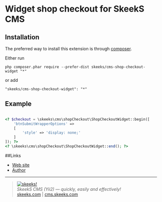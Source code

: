 Widget shop checkout for SkeekS CMS
===================================

Installation
------------

The preferred way to install this extension is through [composer](http://getcomposer.org/download/).

Either run

```
php composer.phar require --prefer-dist skeeks/cms-shop-checkout-widget "*"
```

or add

```
"skeeks/cms-shop-checkout-widget": "*"
```

Example
----------

```php

<? $checkout = \skeeks\cms\shopCheckout\ShopCheckoutWidget::begin([
    'btnSubmitWrapperOptions' =>
    [
        'style' => 'display: none;'
    ]
]); ?>
<? \skeeks\cms\shopCheckout\ShopCheckoutWidget::end(); ?>

```


##Links
* [Web site](https://cms.skeeks.com)
* [Author](https://skeeks.com)

___

> [![skeeks!](https://gravatar.com/userimage/74431132/13d04d83218593564422770b616e5622.jpg)](https://skeeks.com)  
<i>SkeekS CMS (Yii2) — quickly, easily and effectively!</i>  
[skeeks.com](https://skeeks.com) | [cms.skeeks.com](https://cms.skeeks.com)



